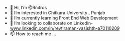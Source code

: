 - 👋 Hi, I’m @Rnitros
- 👀 I’m interested in Chitkara University , Punjab
- 🌱 I’m currently learning Front End Web Development
- 💞️ I’m looking to collaborate on Linkedin- www.linkedin.com/in/revtiraman-vasishth-a70110209
- 📫 How to reach me ...

<!---
Rnitros/Rnitros is a ✨ special ✨ repository because its `README.md` (this file) appears on your GitHub profile.
You can click the Preview link to take a look at your changes.
--->
